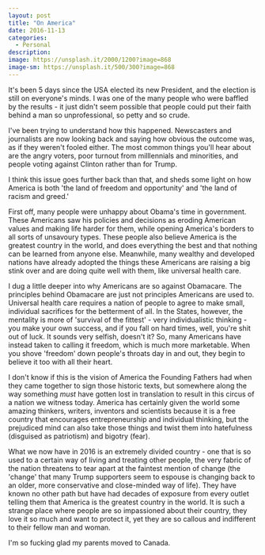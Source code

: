 ```yaml
---
layout: post
title: "On America"
date: 2016-11-13
categories:
  - Personal
description: 
image: https://unsplash.it/2000/1200?image=868
image-sm: https://unsplash.it/500/300?image=868
---
```


It's been 5 days since the USA elected its new President, and the election is still on everyone's minds. I was one of the many people who were baffled by the results - it just didn't seem possible that people could put their faith behind a man so unprofessional, so petty and so crude.

I've been trying to understand how this happened. Newscasters and journalists are now looking back and saying how obvious the outcome was, as if they weren't fooled either. The most common things you'll hear about are the angry voters, poor turnout from milllennials and minorities, and people voting against Clinton rather than for Trump.

I think this issue goes further back than that, and sheds some light on how America is both 'the land of freedom and opportunity' and 'the land of racism and greed.'

First off, many people were unhappy about Obama's time in government. These Americans saw his policies and decisions as eroding American values and making life harder for them, while opening America's borders to all sorts of unsavoury types. These people also believe America is the greatest country in the world, and does everything the best and that nothing can be learned from anyone else. Meanwhile, many wealthy and developed nations have already adopted the things these Americans are raising a big stink over and are doing quite well with them, like universal health care.

I dug a little deeper into why Americans are so against Obamacare. The principles behind Obamacare are just not principles Americans are used to. Universal health care requires a nation of people to agree to make small, individual sacrifices for the betterment of all. In the States, however, the mentality is more of 'survival of the fittest' - very individualistic thinking - you make your own success, and if you fall on hard times, well, you're shit out of luck. It sounds very selfish, doesn't it? So, many Americans have instead taken to calling it freedom, which is much more marketable. When you shove 'freedom' down people's throats day in and out, they begin to believe it too with all their heart.

I don't know if this is the vision of America the Founding Fathers had when they came together to sign those historic texts, but somewhere along the way something *must* have gotten lost in translation to result in this circus of a nation we witness today. America has certainly given the world some amazing thinkers, writers, inventors and scientists because it is a free country that encourages entrepreneurship and individual thinking, but the prejudiced mind can also take those things and twist them into hatefulness (disguised as patriotism) and bigotry (fear).

What we now have in 2016 is an extremely divided country - one that is so used to a certain way of living and treating other people, the very fabric of the nation threatens to tear apart at the faintest mention of change (the 'change' that many Trump supporters seem to espouse is changing back to an older, more conservative and close-minded way of life). They have known no other path but have had decades of exposure from every outlet telling them that America is the greatest country in the world. It is such a strange place where people are so impassioned about their country, they love it so much and want to protect it, yet they are so callous and indifferent to their fellow man and woman.

I'm so fucking glad my parents moved to Canada.